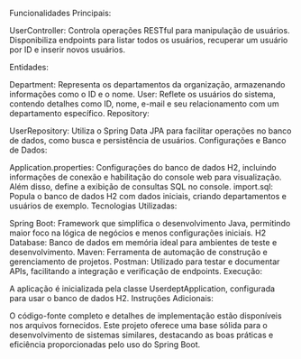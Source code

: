 Funcionalidades Principais:

UserController: Controla operações RESTful para manipulação de usuários. Disponibiliza endpoints para listar todos os usuários, recuperar um usuário por ID e inserir novos usuários.

Entidades:

Department: Representa os departamentos da organização, armazenando informações como o ID e o nome.
User: Reflete os usuários do sistema, contendo detalhes como ID, nome, e-mail e seu relacionamento com um departamento específico.
Repository:

UserRepository: Utiliza o Spring Data JPA para facilitar operações no banco de dados, como busca e persistência de usuários.
Configurações e Banco de Dados:

Application.properties: Configurações do banco de dados H2, incluindo informações de conexão e habilitação do console web para visualização. Além disso, define a exibição de consultas SQL no console.
import.sql: Popula o banco de dados H2 com dados iniciais, criando departamentos e usuários de exemplo.
Tecnologias Utilizadas:

Spring Boot: Framework que simplifica o desenvolvimento Java, permitindo maior foco na lógica de negócios e menos configurações iniciais.
H2 Database: Banco de dados em memória ideal para ambientes de teste e desenvolvimento.
Maven: Ferramenta de automação de construção e gerenciamento de projetos.
Postman: Utilizado para testar e documentar APIs, facilitando a integração e verificação de endpoints.
Execução:

A aplicação é inicializada pela classe UserdeptApplication, configurada para usar o banco de dados H2.
Instruções Adicionais:

O código-fonte completo e detalhes de implementação estão disponíveis nos arquivos fornecidos.
Este projeto oferece uma base sólida para o desenvolvimento de sistemas similares, destacando as boas práticas e eficiência proporcionadas pelo uso do Spring Boot.
